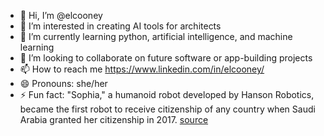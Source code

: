- 👋 Hi, I’m @elcooney
- 👀 I’m interested in creating AI tools for architects
- 🌱 I’m currently learning python, artificial intelligence, and machine learning
- 💞️ I’m looking to collaborate on future software or app-building projects
- 📫 How to reach me https://www.linkedin.com/in/elcooney/
- 😄 Pronouns: she/her
- ⚡ Fun fact: "Sophia," a humanoid robot developed by Hanson Robotics, became the first robot to receive citizenship of any country when Saudi Arabia granted her citizenship in 2017. [source](https://www.forbes.com/sites/zarastone/2017/11/07/everything-you-need-to-know-about-sophia-the-worlds-first-robot-citizen/)

<!---
elcooney/elcooney is a ✨ special ✨ repository because its `README.md` (this file) appears on your GitHub profile.
You can click the Preview link to take a look at your changes.
--->
